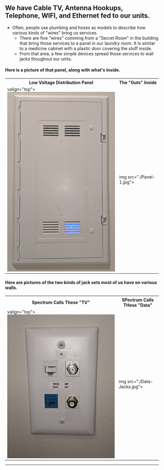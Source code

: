 ## We have Cable TV, Antenna Hookups, Telephone, WIFI, and Ethernet fed to our units.
-  Often, people use plumbing and hoses as models to describe how various kinds of "wires" bring us services.
	-  There are five "wires" comming from a "Secret Room" in the building that bring those services to a panel in our laundry room.  It is similar to a medicine cabinet with a plastic door covering the stuff inside.
	 -  From that area, a few simple devices spread those services to wall jacks thoughout our units.
#### Here is a picture of that panel, along with what's inside.
<table>
	<tr>
		<th>Low Voltage Distribution Panel</th>
		<th>The "Guts" Inside</th>
	</tr>	
	<tr> 
		<td> valign="top">
			<img src="./Panel-2.jpg">
		</td>
		<td>
			img src="./Panel-1.jpg">
		</td>
	</tr>
</table>
		
#### Here are pictures of the two kinds of jack sets most of us have on various walls.	 

<table>
	<tr>
		<th>Spectrum Calls These "TV"</th>
		<th>SPectrum Calls THese "Data"</th>
	</tr>	
	<tr> 
		<td> valign="top">
			<img src="./TV-Jacks.jpg">
		</td>
		<td>
			img src="./Data-Jacks.jpg">
		</td>
	</tr>
</table>
	 
   
   * * *

